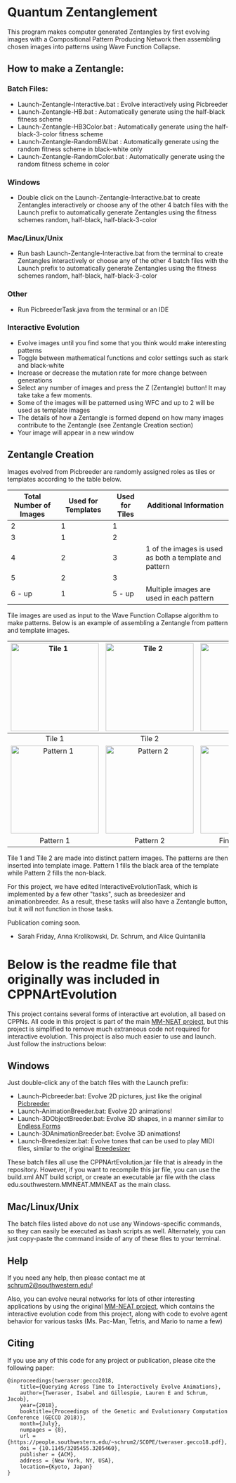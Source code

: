 # Quantum Zentanglement

This program makes computer generated Zentangles by first evolving images with a Compositional Pattern Producing Network then assembling chosen images into patterns using Wave Function Collapse. 

## How to make a Zentangle:
### Batch Files: 
* Launch-Zentangle-Interactive.bat : Evolve interactively using Picbreeder
* Launch-Zentangle-HB.bat : Automatically generate using the half-black fitness scheme
* Launch-Zentangle-HB3Color.bat : Automatically generate using the half-black-3-color fitness scheme
* Launch-Zentangle-RandomBW.bat : Automatically generate using the random fitness scheme in black-white only
* Launch-Zentangle-RandomColor.bat : Automatically generate using the random fitness scheme in color

### Windows 
* Double click on the Launch-Zentangle-Interactive.bat to create Zentangles interactively or choose any of the other 4 batch 		   files with the Launch prefix to automatically generate Zentangles using the fitness schemes random, half-black, half-black-3-color

### Mac/Linux/Unix 
* Run bash Launch-Zentangle-Interactive.bat from the terminal to create Zentangles interactively or choose any of the
  other 4 batch files with the Launch prefix to automatically generate Zentangles using the fitness schemes random, half-black,
  half-black-3-color

### Other
* Run PicbreederTask.java from the terminal or an IDE

### Interactive Evolution
* Evolve images until you find some that you think would make interesting patterns
* Toggle between mathematical functions and color settings such as stark and black-white
* Increase or decrease the mutation rate for more change between generations
* Select any number of images and press the Z (Zentangle) button! It may take take a few moments.
* Some of the images will be patterned using WFC and up to 2 will be used as template images
* The details of how a Zentangle is formed depend on how many images contribute to the Zentangle (see Zentangle Creation section)
* Your image will appear in a new window 

## Zentangle Creation

Images evolved from Picbreeder are randomly assigned roles as tiles or templates according to the table below.

Total Number of Images | Used for Templates | Used for Tiles | Additional Information
------------- | ------------- | ------------- | --------------------
2 | 1 | 1 |
3 | 1 | 2 |
4 | 2 | 3 | 1 of the images is used as both a template and pattern
5 | 2 | 3 |
6 - up | 1 | 5 - up | Multiple images are used in each pattern

Tile images are used as input to the Wave Function Collapse algorithm to make patterns. Below is an example of assembling a Zentangle from pattern and template images.

<img alt="Tile  1" width="200" height="200" src="https://drive.google.com/uc?export=view&id=17GBwB70y718vyKnv6hdMYxOk73fPn0AB"> | <img  alt="Tile  2" width="200" height="200" src="https://drive.google.com/uc?export=view&id=12RQ0jh50RDuyD8mj9dFpUMNnTpZ6oNNY"> | <img alt="Template" width="200" height="200" src="https://drive.google.com/uc?export=view&id=13R3rAMTqfdvDFlWbijo4m1MBePjLBTD-">
:--------------:|:------------:|:-------------:
Tile 1 | Tile 2 | Template
<img alt="Pattern 1" width="200" height="200" src="https://drive.google.com/uc?export=view&id=1hD8uhgIpY4oUiDR1Qq5E_O_87wZjYBQ-"> | <img alt="Pattern 2" width="200" height="200" src="https://drive.google.com/uc?export=view&id=145Q-7Go0-rWZZik3wYlRlByPtkHwM6Os"> | <img alt="Zentangle" width="200" height="200" src="https://drive.google.com/uc?export=view&id=1-MDIB-xDjuF82Rjrzw9GCYTHG17DIR0i">
Pattern 1 | Pattern 2 | Final Zentangle


Tile 1 and Tile 2 are made into distinct pattern images. The patterns are then inserted into template image. Pattern 1 fills the black area of the template while Pattern 2 fills the non-black.

For this project, we have edited InteractiveEvolutionTask, which is implemented by a few other "tasks", such as breedesizer and animationbreeder. As a result, these tasks will also have a Zentangle button, but it will not function in those tasks.

Publication coming soon.

- Sarah Friday, Anna Krolikowski, Dr. Schrum, and Alice Quintanilla

# Below is the readme file that originally was included in CPPNArtEvolution  

This project contains several forms of interactive art evolution, all based on CPPNs. All code in this project is part of the main [MM-NEAT project](https://github.com/schrum2/MM-NEAT), but this project is simplified to remove much extraneous code not required for interactive evolution. This project is also much easier to use and launch. Just follow the instructions below:

## Windows

Just double-click any of the batch files with the Launch prefix:

* Launch-Picbreeder.bat: Evolve 2D pictures, just like the original [Picbreeder](http://picbreeder.org/)
* Launch-AnimationBreeder.bat: Evolve 2D animations!
* Launch-3DObjectBreeder.bat: Evolve 3D shapes, in a manner similar to [Endless Forms](http://endlessforms.com/)
* Launch-3DAnimationBreeder.bat: Evolve 3D animations!
* Launch-Breedesizer.bat: Evolve tones that can be used to play MIDI files, similar to the original [Breedesizer](http://bthj.is/breedesizer/)

These batch files all use the CPPNArtEvolution.jar file that is already in the repository. However, if you want to recompile this jar file, you can use the build.xml ANT build script, or create an executable jar file with the class edu.southwestern.MMNEAT.MMNEAT as the main class.

## Mac/Linux/Unix

The batch files listed above do not use any Windows-specific commands, so they can easily be executed as bash scripts as well. Alternately, you can just copy-paste the command inside of any of these files to your terminal.

## Help

If you need any help, then please contact me at schrum2@southwestern.edu!

Also, you can evolve neural networks for lots of other interesting applications by using the original [MM-NEAT project](https://github.com/schrum2/MM-NEAT), which contains the interactive evolution code from this project, along with code to evolve agent behavior for various tasks (Ms. Pac-Man, Tetris, and Mario to name a few)

## Citing

If you use any of this code for any project or publication, please cite the following paper:

```
@inproceedings{tweraser:gecco2018,
	title={Querying Across Time to Interactively Evolve Animations},
	author={Tweraser, Isabel and Gillespie, Lauren E and Schrum, Jacob},
	year={2018},
	booktitle={Proceedings of the Genetic and Evolutionary Computation Conference (GECCO 2018)},
	month={July},
	numpages = {8},
	url = {https://people.southwestern.edu/~schrum2/SCOPE/tweraser.gecco18.pdf},
	doi = {10.1145/3205455.3205460},
	publisher = {ACM},
	address = {New York, NY, USA},
	location={Kyoto, Japan}
}

```
